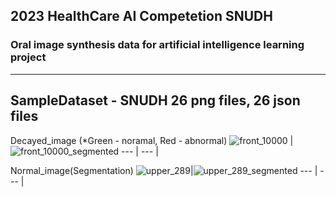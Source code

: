 ## 2023 HealthCare AI Competetion SNUDH 
### Oral image synthesis data for artificial intelligence learning project

---
SampleDataset - SNUDH 
26 png files, 26 json files
---
Decayed_image (*Green - noramal, Red - abnormal)
![front_10000](https://github.com/2023HealthcareAI-SNUDH/Sampledata/assets/130969566/4e06bedc-d46f-4a22-8117-a389aa1babb2) |![front_10000_segmented](https://github.com/2023HealthcareAI-SNUDH/Sampledata/assets/130969566/847a420e-25f8-4747-8813-31ff5a375e6f)
--- | --- | 

Normal_image(Segmentation)
![upper_289](https://github.com/KeonhoChu/StudyIN/assets/130969566/62bbd7fa-edc6-40e5-b1ca-1b8272dea2a7)|![upper_289_segmented](https://github.com/KeonhoChu/StudyIN/assets/130969566/bee2ec62-af73-4675-add0-af0097b87e66)
--- | --- | 
